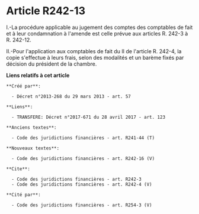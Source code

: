 # Article R242-13

I.-La procédure applicable au jugement des comptes des comptables de fait et à leur condamnation à l'amende est celle prévue
aux articles R. 242-3 à R. 242-12. 

II.-Pour l'application aux comptables de fait du II de l'article R. 242-4, la copie s'effectue à leurs frais, selon des
modalités et un barème fixés par décision du président de la chambre.

**Liens relatifs à cet article**

	**Créé par**:

	  - Décret n°2013-268 du 29 mars 2013 - art. 57

	**Liens**:

	  - TRANSFERE: Décret n°2017-671 du 28 avril 2017 - art. 123

	**Anciens textes**:

	  - Code des juridictions financières - art. R241-44 (T)

	**Nouveaux textes**:

	  - Code des juridictions financières - art. R242-16 (V)

	**Cite**:

	  - Code des juridictions financières - art. R242-3
	  - Code des juridictions financières - art. R242-4 (V)

	**Cité par**:

	  - Code des juridictions financières - art. R254-3 (V)
